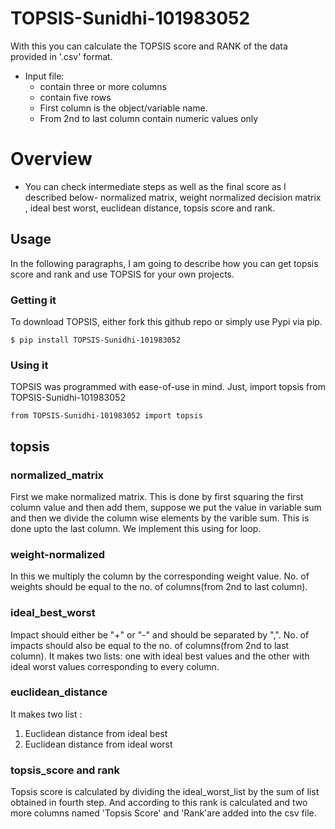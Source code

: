 # TOPSIS-Sunidhi-101983052
With this you can calculate the TOPSIS score and RANK of the data provided in '.csv' format.
- Input file:
  - contain three or more columns
  - contain five rows
  - First column is the object/variable name.
  - From 2nd to last column contain numeric values only

# Overview
  - You can check intermediate steps as well as the final score as I described below- normalized matrix, weight normalized decision matrix , ideal best worst, euclidean distance, topsis score and rank.

## Usage

In the following paragraphs, I am going to describe how you can get topsis score and rank and use TOPSIS for your own projects.

### Getting it
To download TOPSIS, either fork this github repo or simply use Pypi via pip.

    $ pip install TOPSIS-Sunidhi-101983052

### Using it
TOPSIS was programmed with ease-of-use in mind. Just, import topsis from TOPSIS-Sunidhi-101983052

    from TOPSIS-Sunidhi-101983052 import topsis


## topsis


### normalized_matrix
First we make normalized matrix. This is done by first squaring the first column value and then add them, suppose we put the value in variable sum and then we divide the column wise elements by the varible sum. This is done upto the last column. We implement this using for loop. 

### weight-normalized
In this we multiply the column by the corresponding weight value. No. of weights should be equal to the no. of columns(from 2nd to last column). 

### ideal_best_worst
Impact should either be "+" or "-" and should be separated by ",". No. of impacts should also be equal to the no. of columns(from 2nd to last column). It makes two lists: one with ideal best values and the other with ideal worst values corresponding to every column.

### euclidean_distance
It makes two list :
  1) Euclidean distance from ideal best
  2) Euclidean distance from ideal worst
 
### topsis_score and rank
Topsis score is calculated by dividing the ideal_worst_list by the sum of list obtained in fourth step. And according to this rank is calculated and two more columns named 'Topsis Score' and 'Rank'are added into the csv file.



